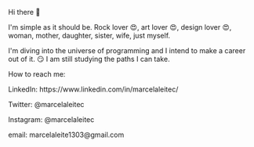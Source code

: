 Hi there 👋

I'm simple as it should be. Rock lover :heart_eyes:, art lover :heart_eyes:, design lover :heart_eyes:, woman, mother, daughter, sister, wife, just myself.

I'm diving into the universe of programming and I intend to make a career out of it. :smirk:
I am still studying the paths I can take.

How to reach me: 
<p>LinkedIn: https://www.linkedin.com/in/marcelaleitec/</p>
<p>Twitter: @marcelaleitec</p>
<p>Instagram: @marcelaleitec</p>
<p>email: marcelaleite1303@gmail.com</p>

<!--
**marcelaleitec/marcelaleitec** is a ✨ _special_ ✨ repository because its `README.md` (this file) appears on your GitHub profile.

Here are some ideas to get you started:

- 🔭 I’m currently working on ...
- 🌱 I’m currently learning ...
- 👯 I’m looking to collaborate on ...
- 🤔 I’m looking for help with ...
- 💬 Ask me about ...
- 📫 How to reach me: ...
- 😄 Pronouns: ...
- ⚡ Fun fact: ...
-->
